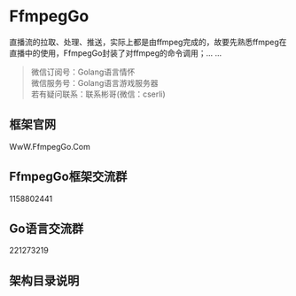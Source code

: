 # FfmpegGo 
直播流的拉取、处理、推送，实际上都是由ffmpeg完成的，故要先熟悉ffmpeg在直播中的使用，FfmpegGo封装了对ffmpeg的命令调用；... ...
>微信订阅号：Golang语言情怀<Br/>
>微信服务号：Golang语言游戏服务器<Br/>若有疑问联系：联系彬哥(微信：cserli)<Br/>


框架官网
--------------
WwW.FfmpegGo.Com

FfmpegGo框架交流群
-----------
1158802441

Go语言交流群
----------
221273219


架构目录说明
-----------
```go

```
